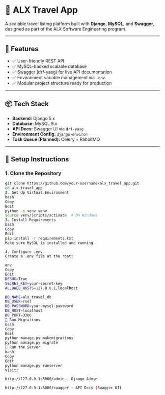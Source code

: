 # 🧭 ALX Travel App

A scalable travel listing platform built with **Django**, **MySQL**, and **Swagger**, designed as part of the ALX Software Engineering program.

---

## 🚀 Features

- ✅ User-friendly REST API
- ✅ MySQL-backed scalable database
- ✅ Swagger (drf-yasg) for live API documentation
- ✅ Environment variable management via `.env`
- ✅ Modular project structure ready for production

---

## 📦 Tech Stack

- **Backend:** Django 5.x
- **Database:** MySQL 9.x
- **API Docs:** Swagger UI via `drf-yasg`
- **Environment Config:** `django-environ`
- **Task Queue (Planned):** Celery + RabbitMQ

---

## 🔧 Setup Instructions

### 1. Clone the Repository

```bash
git clone https://github.com/your-username/alx_travel_app.git
cd alx_travel_app
2. Set Up Virtual Environment
bash
Copy
Edit
python -m venv venv
source venv/Scripts/activate  # On Windows
3. Install Requirements
bash
Copy
Edit
pip install -r requirements.txt
Make sure MySQL is installed and running.

4. Configure .env
Create a .env file at the root:

env
Copy
Edit
DEBUG=True
SECRET_KEY=your-secret-key
ALLOWED_HOSTS=127.0.0.1,localhost

DB_NAME=alx_travel_db
DB_USER=root
DB_PASSWORD=your-mysql-password
DB_HOST=localhost
DB_PORT=3306
🧱 Run Migrations
bash
Copy
Edit
python manage.py makemigrations
python manage.py migrate
🧪 Run the Server
bash
Copy
Edit
python manage.py runserver
Visit:

http://127.0.0.1:8000/admin – Django Admin

http://127.0.0.1:8000/swagger – API Docs (Swagger UI)

